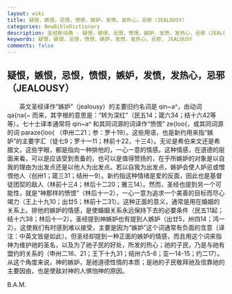 ```yaml
---
layout: wiki
title: 疑恨，嫉恨，忌恨，愤恨，嫉妒，发愤，发热心，忌邪（JEALOUSY）
categories: NewBibleDictionary
description: 圣经新词典 - 疑恨，嫉恨，忌恨，愤恨，嫉妒，发愤，发热心，忌邪（JEALOUSY）
keywords: 疑恨，嫉恨，忌恨，愤恨，嫉妒，发愤，发热心，忌邪, JEALOUSY
comments: false
---
```


## 疑恨，嫉恨，忌恨，愤恨，嫉妒，发愤，发热心，忌邪（JEALOUSY）

　　英文圣经译作“嫉妒”（jealousy）的主要旧约名词是 qin~a^，由动词 qa{na{~ 而来，其字根的意思是：“转为深红”（民五14；箴六34；结十六42等等）。七十士译本通常将 qin~a^ 和其同词源的词译作“愤恨” ze{loo{，或其同词源的词 paraze{loo{ （申卅二21；参：罗十19）。这些用语，也是新约用来指“嫉妒”的主要字汇（徒七9；罗十一11；林前十22，十三4）。无论是希伯来文还是希腊文，这些字眼，都是指向一种排他的，一心一意的情感。这种情感，在道德的层面来看，可以是应该受到责备的，也可以是值得赞扬的，在乎所嫉妒的对象是以自我的理由为出发点还是以他人为出发点。若以自我为出发点，嫉妒会使人妒忌或憎恨他人（创卅1；箴三31；结卅一9）。新约指这种情绪是爱的反面，因此也是基督徒团契的敌人（林前十三4；林后十二20；雅三14）。然而，圣经也提到另一个可能性，就是“神那样的愤恨”（林后十一2），一心一意为追求一个美善的目标而尽心竭力（王上十九10；出廿5；林前十二31）。这种正面的意义，通常是用在婚姻的关系上。排他的嫉妒的情感，是使婚姻关系永远保持下去的必要条件（民五11起；结十六38；林后十一2）。圣经提到神嫉妒也有提到人嫉妒（出廿5，卅四14；鸿一2）。这使我们有时感到难以接受，主要是因为“嫉妒”这个词通常有负面的含意〔译注：中英文皆是如此〕。但圣经却提到一种正面的嫉妒的情感，而且用这个词来指神为维护祂的圣名，以及为了祂子民的好处，所发的热心；祂的子民，乃是与祂有盟约的关系的（申卅二16、21；王下十九31；结卅六5-6；亚一14-15；约二17）。从这个角度来说，神的嫉妒，是祂道德性情的本质；是祂的子民敬拜祂及信靠祂的主要因由，也是使敌对神的人惧怕神的原因。

B.A.M.








